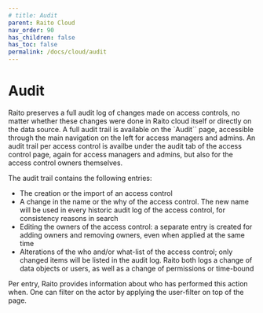 ```yaml
---
# title: Audit
parent: Raito Cloud
nav_order: 90
has_children: false
has_toc: false
permalink: /docs/cloud/audit
---
```


# Audit
Raito preserves a full audit log of changes made on access controls, no matter whether these changes were done in Raito cloud itself or directly on the data source. A full audit trail is available on the `Audit`` page, accessible through the main navigation on the left for access managers and admins. An audit trail per access control is availbe under the audit tab of the access control page, again for access managers and admins, but also for the access control owners themselves.

The audit trail contains the following entries:

- The creation or the import of an access control
- A change in the name or the why of the access control. The new name will be used in every historic audit log of the access control, for consistency reasons in search
- Editing the owners of the access control: a separate entry is created for adding owners and removing owners, even when applied at the same time
- Alterations of the who and/or what-list of the access control; only changed items will be listed in the audit log. Raito both logs a change of data objects or users, as well as a change of permissions or time-bound

Per entry, Raito provides information about who has performed this action when. One can filter on the actor by applying the user-filter on top of the page.
